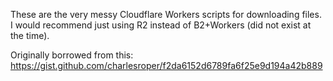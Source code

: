 These are the very messy Cloudflare Workers scripts for downloading files.
I would recommend just using R2 instead of B2+Workers (did not exist at the time).

Originally borrowed from this: https://gist.github.com/charlesroper/f2da6152d6789fa6f25e9d194a42b889
